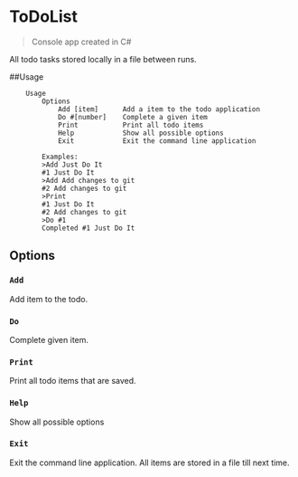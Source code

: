 # ToDoList
>Console app created in C#

All todo tasks stored locally in a file between runs.

##Usage
```
    Usage
        Options
            Add [item]      Add a item to the todo application
            Do #[number]    Complete a given item
            Print           Print all todo items
            Help            Show all possible options
            Exit            Exit the command line application
        
        Examples:
        >Add Just Do It
        #1 Just Do It
        >Add Add changes to git
        #2 Add changes to git
        >Print
        #1 Just Do It
        #2 Add changes to git
        >Do #1
        Completed #1 Just Do It
```
## Options
### `Add`
Add item to the todo.
### `Do`
Complete given item.
### `Print`
Print all todo items that are saved.
### `Help`
Show all possible options
### `Exit`
Exit the command line application. All items are stored in a file till next time.
